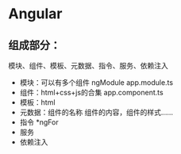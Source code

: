 # Angular

## 组成部分：
模块、组件、模板、元数据、指令、服务、依赖注入

 - 模块：可以有多个组件 ngModule app.module.ts
 - 组件：html+css+js的合集 app.component.ts
 - 模板：html
 - 元数据：组件的名称 组件的内容，组件的样式……
 - 指令 *ngFor
 - 服务
 - 依赖注入